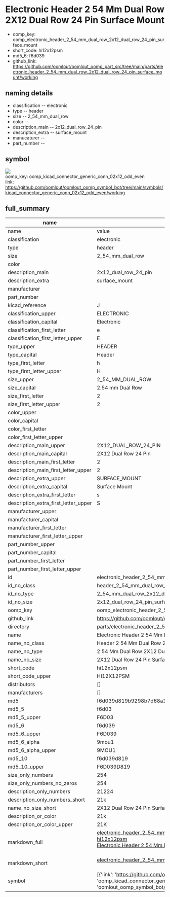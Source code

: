# Electronic Header 2 54 Mm Dual Row 2X12 Dual Row 24 Pin Surface Mount

  
* oomp_key: oomp_electronic_header_2_54_mm_dual_row_2x12_dual_row_24_pin_surface_mount 
* short_code: hi12x12psm
* md5_6: f6d039  
* github_link: https://github.com/oomlout/oomlout_oomp_part_src/tree/main/parts/electronic_header_2_54_mm_dual_row_2x12_dual_row_24_pin_surface_mount/working  
## naming details
* classification -- electronic
* type -- header
* size -- 2_54_mm_dual_row
* color -- 
* description_main -- 2x12_dual_row_24_pin
* description_extra -- surface_mount
* manucaturer -- 
* part_number -- 



## symbol

![](symbol/{index}/working/working_600.png)  
oomp_key: oomp_kicad_connector_generic_conn_02x12_odd_even  
link: https://github.com/oomlout/oomlout_oomp_symbol_bot/tree/main/symbols/kicad_connector_generic_conn_02x12_odd_even/working  


## full_summary
| name | value | 
| --- | --- | 
| name | value | 
| classification | electronic | 
| type | header | 
| size | 2_54_mm_dual_row | 
| color |  | 
| description_main | 2x12_dual_row_24_pin | 
| description_extra | surface_mount | 
| manufacturer |  | 
| part_number |  | 
| kicad_reference | J | 
| classification_upper | ELECTRONIC | 
| classification_capital | Electronic | 
| classification_first_letter | e | 
| classification_first_letter_upper | E | 
| type_upper | HEADER | 
| type_capital | Header | 
| type_first_letter | h | 
| type_first_letter_upper | H | 
| size_upper | 2_54_MM_DUAL_ROW | 
| size_capital | 2.54 mm Dual Row | 
| size_first_letter | 2 | 
| size_first_letter_upper | 2 | 
| color_upper |  | 
| color_capital |  | 
| color_first_letter |  | 
| color_first_letter_upper |  | 
| description_main_upper | 2X12_DUAL_ROW_24_PIN | 
| description_main_capital | 2X12 Dual Row 24 Pin | 
| description_main_first_letter | 2 | 
| description_main_first_letter_upper | 2 | 
| description_extra_upper | SURFACE_MOUNT | 
| description_extra_capital | Surface Mount | 
| description_extra_first_letter | s | 
| description_extra_first_letter_upper | S | 
| manufacturer_upper |  | 
| manufacturer_capital |  | 
| manufacturer_first_letter |  | 
| manufacturer_first_letter_upper |  | 
| part_number_upper |  | 
| part_number_capital |  | 
| part_number_first_letter |  | 
| part_number_first_letter_upper |  | 
| id | electronic_header_2_54_mm_dual_row_2x12_dual_row_24_pin_surface_mount | 
| id_no_class | header_2_54_mm_dual_row_2x12_dual_row_24_pin_surface_mount | 
| id_no_type | 2_54_mm_dual_row_2x12_dual_row_24_pin_surface_mount | 
| id_no_size | 2x12_dual_row_24_pin_surface_mount | 
| oomp_key | oomp_electronic_header_2_54_mm_dual_row_2x12_dual_row_24_pin_surface_mount | 
| github_link | https://github.com/oomlout/oomlout_oomp_part_src/tree/main/parts/electronic_header_2_54_mm_dual_row_2x12_dual_row_24_pin_surface_mount/working | 
| directory | parts/electronic_header_2_54_mm_dual_row_2x12_dual_row_24_pin_surface_mount | 
| name | Electronic Header 2 54 Mm Dual Row 2X12 Dual Row 24 Pin Surface Mount | 
| name_no_class | Header 2 54 Mm Dual Row 2X12 Dual Row 24 Pin Surface Mount | 
| name_no_type | 2 54 Mm Dual Row 2X12 Dual Row 24 Pin Surface Mount | 
| name_no_size | 2X12 Dual Row 24 Pin Surface Mount | 
| short_code | hi12x12psm | 
| short_code_upper | HI12X12PSM | 
| distributors | [] | 
| manufacturers | [] | 
| md5 | f6d039d819b9298b7d68a1cc36174fda | 
| md5_5 | f6d03 | 
| md5_5_upper | F6D03 | 
| md5_6 | f6d039 | 
| md5_6_upper | F6D039 | 
| md5_6_alpha | 9mou1 | 
| md5_6_alpha_upper | 9MOU1 | 
| md5_10 | f6d039d819 | 
| md5_10_upper | F6D039D819 | 
| size_only_numbers | 254 | 
| size_only_numbers_no_zeros | 254 | 
| description_only_numbers | 21224 | 
| description_only_numbers_short | 21k | 
| name_no_size_short | 2X12 Dual Row 24 Pin Surface Mount | 
| description_or_color | 21k | 
| description_or_color_upper | 21K | 
| markdown_full | [electronic_header_2_54_mm_dual_row_2x12_dual_row_24_pin_surface_mount](https://github.com/oomlout/oomlout_oomp_part_src/tree/main/parts/electronic_header_2_54_mm_dual_row_2x12_dual_row_24_pin_surface_mount/working)<br>[hi12x12psm](https://github.com/oomlout/oomlout_oomp_part_src/tree/main/parts/electronic_header_2_54_mm_dual_row_2x12_dual_row_24_pin_surface_mount/working)<br>[Electronic Header 2 54 Mm Dual Row 2X12 Dual Row 24 Pin Surface Mount](https://github.com/oomlout/oomlout_oomp_part_src/tree/main/parts/electronic_header_2_54_mm_dual_row_2x12_dual_row_24_pin_surface_mount/working)<br><br> | 
| markdown_short | [electronic_header_2_54_mm_dual_row_2x12_dual_row_24_pin_surface_mount](https://github.com/oomlout/oomlout_oomp_part_src/tree/main/parts/electronic_header_2_54_mm_dual_row_2x12_dual_row_24_pin_surface_mount/working)<br><br> | 
| symbol | [{'link': 'https://github.com/oomlout/oomlout_oomp_symbol_bot/tree/main/symbols/kicad_connector_generic_conn_02x12_odd_even', 'oomp_key': 'oomp_kicad_connector_generic_conn_02x12_odd_even', 'directory': 'oomlout_oomp_symbol_bot/symbols/kicad_connector_generic_conn_02x12_odd_even//working/working.kicad_sym', 'index': 0}] | 
